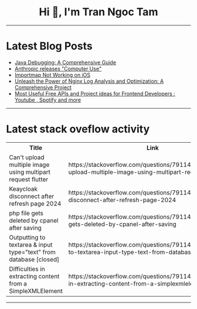 <h1 align="center">Hi 👋, I'm Tran Ngoc Tam</h1>

---

# Latest Blog Posts 
<!-- BLOG-POST-LIST:START -->
- [Java Debugging: A Comprehensive Guide](https://dev.to/prodevopsguytech/java-debugging-a-comprehensive-guide-32hh)
- [Anthropic releases &quot;Computer Use&quot;](https://dev.to/peter/anthropic-releases-computer-use-15oj)
- [Importmap Not Working on iOS](https://dev.to/yegorckv/importmap-not-working-on-ios-2jfh)
- [Unleash the Power of Nginx Log Analysis and Optimization: A Comprehensive Project](https://dev.to/labex/unleash-the-power-of-nginx-log-analysis-and-optimization-a-comprehensive-project-5ckn)
- [Most Useful Free APIs and Project ideas for Frontend Developers : Youtube , Spotify and more](https://dev.to/sonaykara/most-useful-free-apis-and-project-ideas-for-frontend-developers-youtube-spotify-and-more-4p89)
<!-- BLOG-POST-LIST:END -->

---

# Latest stack oveflow activity
<table>
  <tr><th>Title</th><th>Link</th></tr>
  <!-- STACKOVERFLOW:START --><tr><td>Can&#39;t upload multiple image using multipart request flutter</td><td>https://stackoverflow.com/questions/79114804/cant-upload-multiple-image-using-multipart-request-flutter</td></tr><tr><td>Keaycloak disconnect after refresh page 2024</td><td>https://stackoverflow.com/questions/79114670/keaycloak-disconnect-after-refresh-page-2024</td></tr><tr><td>php file gets deleted by cpanel after saving</td><td>https://stackoverflow.com/questions/79114643/php-file-gets-deleted-by-cpanel-after-saving</td></tr><tr><td>Outputting to textarea &amp; input type=&quot;text&quot; from database [closed]</td><td>https://stackoverflow.com/questions/79114610/outputting-to-textarea-input-type-text-from-database</td></tr><tr><td>Difficulties in extracting content from a SimpleXMLElement</td><td>https://stackoverflow.com/questions/79114593/difficulties-in-extracting-content-from-a-simplexmlelement</td></tr><!-- STACKOVERFLOW:END -->
</table>

---


